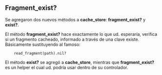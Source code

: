 <!-- -*- mode: markdown; coding: utf-8; -*- -->

## Fragment\_exist?

Se agregaron dos nuevos métodos a  **cache\_store**: **fragment\_exist?** y **exist?**.

El método **fragment\_exist?** hace exactamente lo que ud. esperaría, verifica si un fragmento cacheado, informado a través de una clave existe. Básicamente sustituyendo al famoso:

        read_fragment(path).nil?

El método **exist?** se agregó a **cache\_store**, mientras que **fragment\_exist?** es un helper el cual ud. podría usar dentro de su controlador.

